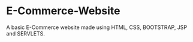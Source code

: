 # E-Commerce-Website
A basic E-Commerce website made using HTML, CSS, BOOTSTRAP, JSP and SERVLETS. 

